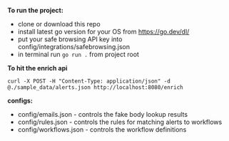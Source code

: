**To run the project:**
* clone or download this repo
* install latest go version for your OS from https://go.dev/dl/
* put your safe browsing API key into config/integrations/safebrowsing.json
* in terminal run ```go run .``` from project root


**To hit the enrich api**

    curl -X POST -H "Content-Type: application/json" -d @./sample_data/alerts.json http://localhost:8080/enrich

**configs:**
* config/emails.json - controls the fake body lookup results
* config/rules.json - controls the rules for matching alerts to workflows
* config/workflows.json - controls the workflow definitions
